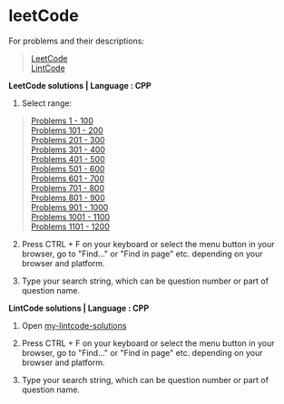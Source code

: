 # leetCode
For problems and their descriptions:
>[LeetCode](https://leetcode.com/problemset/all/)<br>
[LintCode](https://www.lintcode.com/problem/)

**LeetCode solutions | Language : CPP**

1. Select range:

>[Problems 1 - 100](./algorithms/cpp/Problems%201-100)<br>
[Problems 101 - 200](./algorithms/cpp/Problems%20101-200)<br>
[Problems 201 - 300](./algorithms/cpp/Problems%20201-300)<br>
[Problems 301 - 400](./algorithms/cpp/Problems%20301-400)<br>
[Problems 401 - 500](./algorithms/cpp/Problems%20401-500)<br>
[Problems 501 - 600](./algorithms/cpp/Problems%20501-600)<br>
[Problems 601 - 700](./algorithms/cpp/Problems%20601-700)<br>
[Problems 701 - 800](./algorithms/cpp/Problems%20701-800)<br>
[Problems 801 - 900](./algorithms/cpp/Problems%20801-900)<br>
[Problems 901 - 1000](./algorithms/cpp/Problems%20901-1000)<br>
[Problems 1001 - 1100](./algorithms/cpp/Problems%201001-1100)<br>
[Problems 1101 - 1200](./algorithms/cpp/Problems%201101-1200)<br>

2. Press CTRL + F on your keyboard or select the menu button in your browser, go to "Find..." or "Find in page" etc. depending on your browser and platform.

3. Type your search string, which can be question number or part of question name.

**LintCode solutions | Language : CPP**

1. Open [my-lintcode-solutions](./lintCode/algorithms/cpp)

2. Press CTRL + F on your keyboard or select the menu button in your browser, go to "Find..." or "Find in page" etc. depending on your browser and platform.

3. Type your search string, which can be question number or part of question name.
